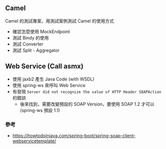 ## Camel

Camel 的測試專案，用測試案例測試 Camel 的使用方式

- 確認怎麼使用 MockEndpoint
- 測試 Bindy 的使用
- 測試 Converter
- 測試 Split - Aggregator

## Web Service (Call asmx)

- 使用 jaxb2 產生 Java Code (with WSDL)
- 使用 spring-ws 來呼叫 Web Service
- 有發現 `Server did not recognize the value of HTTP Header SOAPAction` 的錯誤
    - 後來找到，需要改變預設的 SOAP Version，要使用 SOAP 1.2 才可以 (spring-ws 預設 1.1) 

### 參考

- https://howtodoinjava.com/spring-boot/spring-soap-client-webservicetemplate/
